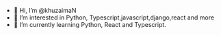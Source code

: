 - 👋 Hi, I’m @khuzaimaN
- 👀 I’m interested in Python, Typescript,javascript,django,react and more
- 🌱 I’m currently learning Python, React and Typescript.

<!---
kzmN/kzmNis a ✨ special ✨ repository because its `README.md` (this file) appears on your GitHub profile.
You can click the Preview link to take a look at your changes.
--->
